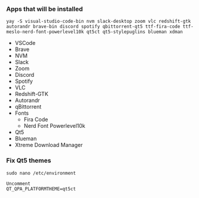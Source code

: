 ### Apps that will be installed

```
yay -S visual-studio-code-bin nvm slack-desktop zoom vlc redshift-gtk autorandr brave-bin discord spotify qbittorrent-qt5 ttf-fira-code ttf-meslo-nerd-font-powerlevel10k qt5ct qt5-stylepuglins blueman xdman 
```

- VSCode
- Brave
- NVM
- Slack
- Zoom
- Discord
- Spotify
- VLC
- Redshift-GTK
- Autorandr
- qBittorrent
- Fonts
    - Fira Code
    - Nerd Font Powerlevel10k
- Qt5
- Blueman
- Xtreme Download Manager

### Fix Qt5 themes

```
sudo nano /etc/environment

Uncomment
QT_QPA_PLATFORMTHEME=qt5ct
```
